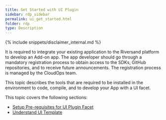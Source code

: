 ```yaml
---
title: Get Started with UI Plugin
sidebar: rdp_sidebar
permalink: ui_get_started.html
folder: rdp
type: Description
---
```


{% include snippets/disclaimer_internal.md %} 

It is required to integrate your existing application to the Riversand platform to develop an Add-on app. The app developer should go through a mandatory registration process to obtain access to the SDKs, GitHub repositories, and to receive future announcements. The registration process is managed by the CloudOps team.

This topic describes the tools that are required to be installed in the environment to code, compile, and to develop your App with a UI facet.

This topic covers the following sections:

* [Setup Pre-requisites for UI Plugin Facet](appdev_initial_setup.html)
* [Understand UI Template ](ui_template.html)




